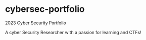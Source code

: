 # cybersec-portfolio
2023 Cyber Security Portfolio

A cyber Security Researcher with a passion for learning and CTFs!
